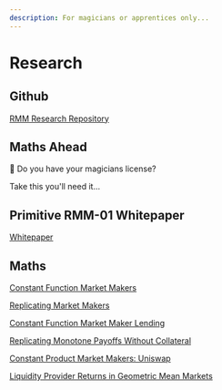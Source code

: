 ```yaml
---
description: For magicians or apprentices only...
---
```


# Research

## Github

[RMM Research Repository](https://github.com/primitivefinance/rmm-research)

## Maths Ahead

🧙 Do you have your magicians license?&#x20;

Take this you'll need it...

## Primitive RMM-01 Whitepaper

[Whitepaper](https://primitive.xyz/whitepaper-rmm-01.pdf)

## Maths

[Constant Function Market Makers](https://web.stanford.edu/\~guillean/papers/constant\_function\_amms.pdf)

[Replicating Market Makers](https://stanford.edu/\~guillean/papers/rmms.pdf)

[Constant Function Market Maker Lending](https://stanford.edu/\~guillean/papers/cfmm-lending.pdf)

[Replicating Monotone Payoffs Without Collateral](https://stanford.edu/\~guillean/papers/cfmm-monotone.pdf)

[Constant Product Market Makers: Uniswap](https://arxiv.org/abs/1911.03380)

[Liquidity Provider Returns in Geometric Mean Markets](https://arxiv.org/pdf/2006.08806.pdf)

